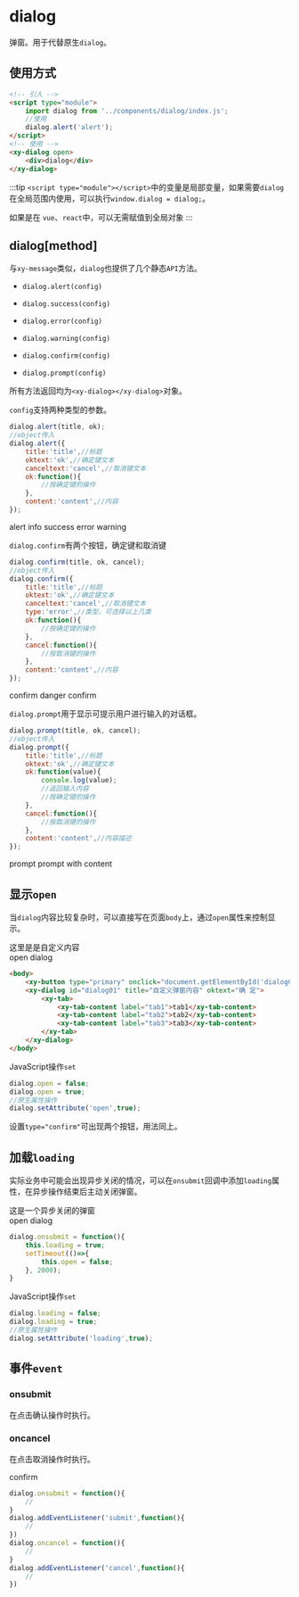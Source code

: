 <script setup>
import { onMounted } from 'vue'
import './index.css'
  onMounted(() => {
    import('../../components/button/')
    import('../../components/dialog/').then((res)=> {
        window.dialog = res.default
    })
  })
</script>

# dialog

弹窗。用于代替原生`dialog`。

## 使用方式

```html
<!-- 引入 -->
<script type="module">
    import dialog from '../components/dialog/index.js';
    //使用
    dialog.alert('alert');
</script>
<!-- 使用 -->
<xy-dialog open>
    <div>dialog</div>
</xy-dialog>
```

:::tip
`<script type="module"></script>`中的变量是局部变量，如果需要`dialog`在全局范围内使用，可以执行`window.dialog = dialog;`。

如果是在 `vue`、`react`中，可以无需赋值到全局对象
:::

## dialog[method]

与`xy-message`类似，`dialog`也提供了几个静态`API`方法。

* `dialog.alert(config)`

* `dialog.success(config)`

* `dialog.error(config)`

* `dialog.warning(config)`

* `dialog.confirm(config)`

* `dialog.prompt(config)`

所有方法返回均为`<xy-dialog></xy-dialog>`对象。

`config`支持两种类型的参数。

```js
dialog.alert(title, ok);
//object传入
dialog.alert({
    title:'title',//标题
    oktext:'ok',//确定键文本
    canceltext:'cancel',//取消键文本
    ok:function(){
        //按确定键的操作
    },
    content:'content',//内容
});

```

<div class="wrap">
<xy-button type="primary" onclick="dialog.alert('alert')">alert</xy-button>
<xy-button type="primary" onclick="dialog.info('info')">info</xy-button>
<xy-button type="primary" onclick="dialog.success({title:'成功',content:'success',oktext:'send'})">success</xy-button>
<xy-button type="primary" onclick="dialog.error('error')">error</xy-button>
<xy-button type="primary" onclick="dialog.warning('warning')">warning</xy-button>
</div>

`dialog.confirm`有两个按钮，确定键和取消键

```js
dialog.confirm(title, ok, cancel);
//object传入
dialog.confirm({
    title:'title',//标题
    oktext:'ok',//确定键文本
    canceltext:'cancel',//取消键文本
    type:'error',//类型，可选择以上几类
    ok:function(){
        //按确定键的操作
    },
    cancel:function(){
        //按取消键的操作
    },
    content:'content',//内容
});
```
<xy-button type="primary" onclick="dialog.confirm('this is a question',()=>{XyMessage.info('ok')},()=>{XyMessage.info('cancel')})">confirm</xy-button>
<xy-button type="primary" onclick="dialog.confirm({type:'error',content:'this is a danger confirm'})">danger confirm</xy-button>

`dialog.prompt`用于显示可提示用户进行输入的对话框。

```js
dialog.prompt(title, ok, cancel);
//object传入
dialog.prompt({
    title:'title',//标题
    oktext:'ok',//确定键文本
    ok:function(value){
        console.log(value);
        //返回输入内容
        //按确定键的操作
    },
    cancel:function(){
        //按取消键的操作
    },
    content:'content',//内容描述
});
```

<xy-button type="primary" onclick="dialog.prompt('',(value)=>{XyMessage.info(value)},()=>{XyMessage.info('cancel')})">prompt</xy-button>
<xy-button type="primary" onclick="dialog.prompt({content:'please input your name',ok:(value)=>{XyMessage.info(value)}})">prompt with content</xy-button>

## 显示`open`

当`dialog`内容比较复杂时，可以直接写在页面`body`上，通过`open`属性来控制显示。

<xy-dialog id="dialog01" title="自定义弹窗内容" submittext="确 定">
    这里是是自定义内容
</xy-dialog>
<div class="wrap">
<xy-button type="primary" onclick="document.getElementById('dialog01').open = true;">open dialog</xy-button>
</div>

```html
<body>
    <xy-button type="primary" onclick="document.getElementById('dialog01').open = true;">open dialog</xy-button>
    <xy-dialog id="dialog01" title="自定义弹窗内容" oktext="确 定">
        <xy-tab>
            <xy-tab-content label="tab1">tab1</xy-tab-content>
            <xy-tab-content label="tab2">tab2</xy-tab-content>
            <xy-tab-content label="tab3">tab3</xy-tab-content>
        </xy-tab>
    </xy-dialog>
</body>
```

JavaScript操作`set`

```js
dialog.open = false;
dialog.open = true;
//原生属性操作
dialog.setAttribute('open',true);
```

设置`type="confirm"`可出现两个按钮，用法同上。

## 加载`loading`

实际业务中可能会出现异步关闭的情况，可以在`onsubmit`回调中添加`loading`属性，在异步操作结束后主动关闭弹窗。

<xy-dialog id="dialog02" title="标题" >
    这是一个异步关闭的弹窗
</xy-dialog>
<div class="wrap">
<xy-button type="primary" onclick="window.dialog02 = document.getElementById('dialog02');window.dialog02.open = true;window.dialog02.onsubmit = function(){this.loading = true;setTimeout(()=>{this.open = false;}, 2000);}">open dialog</xy-button>
</div>

```js
dialog.onsubmit = function(){
    this.loading = true;
    setTimeout(()=>{
        this.open = false;
    }, 2000);
}
```

JavaScript操作`set`

```js
dialog.loading = false;
dialog.loading = true;
//原生属性操作
dialog.setAttribute('loading',true);
```

## 事件`event`

### onsubmit

在点击确认操作时执行。

### oncancel

在点击取消操作时执行。

<xy-button type="primary" onclick="dialog.confirm('confirm',()=>{XyMessage.info('submit')},()=>{XyMessage.info('cancel')})">confirm</xy-button>

```js
dialog.onsubmit = function(){
    //
}
dialog.addEventListener('submit',function(){
    //
})
dialog.oncancel = function(){
    //
}
dialog.addEventListener('cancel',function(){
    //
})
```


